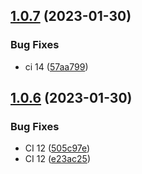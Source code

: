 ## [1.0.7](https://github.com/alma/in-page-test/compare/v1.0.6...v1.0.7) (2023-01-30)


### Bug Fixes

* ci 14 ([57aa799](https://github.com/alma/in-page-test/commit/57aa79902334a9233e5125840b9834d5407037a3))

## [1.0.6](https://github.com/alma/in-page-test/compare/v1.0.5...v1.0.6) (2023-01-30)


### Bug Fixes

* CI 12 ([505c97e](https://github.com/alma/in-page-test/commit/505c97ea4cffa0b66f5d37b3b4a0669aaf19e14c))
* CI 12 ([e23ac25](https://github.com/alma/in-page-test/commit/e23ac25dcc2bfac49439cee22c8a1c3f676d3995))
